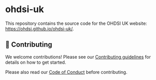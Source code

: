 # ohdsi-uk

This repository contains the source code for the OHDSI UK website: <https://ohdsi.github.io/ohdsi-uk/>.
 
## 🤝 Contributing

We welcome contributions! Please see our [Contributing guidelines](CONTRIBUTING.md) for details on how to get started.

Please also read our [Code of Conduct](CODE_OF_CONDUCT.md) before contributing.
